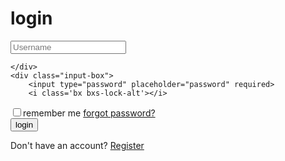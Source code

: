 <title>login form</title>
    <link rel="stylesheet" href="style.css">
    <link href='https://unpkg.com/boxicons@2.1.4/css/boxicons.min.css' rel='stylesheet'>

</head>
<body>
<div class="wrapper">
    <form action=""></form>
    <h1>login</h1>
    <div class="input-box">
        <input type="text" placeholder="Username" required>
        <i class='bx bxs-user'></i>

    </div>
    <div class="input-box">
        <input type="password" placeholder="password" required>
        <i class='bx bxs-lock-alt'></i>
</div>
<div class="remember-forgot">
    <label><input type="checkbox">remember me </label>
    <a href="#"> forgot password?</a>
</div>
<button type="submit" class="btn">login</button>
<div class="register-link">
    <p>Don't have an account? <a href="#">Register</a></p>
</div>
</div>  
</body>
</html>
